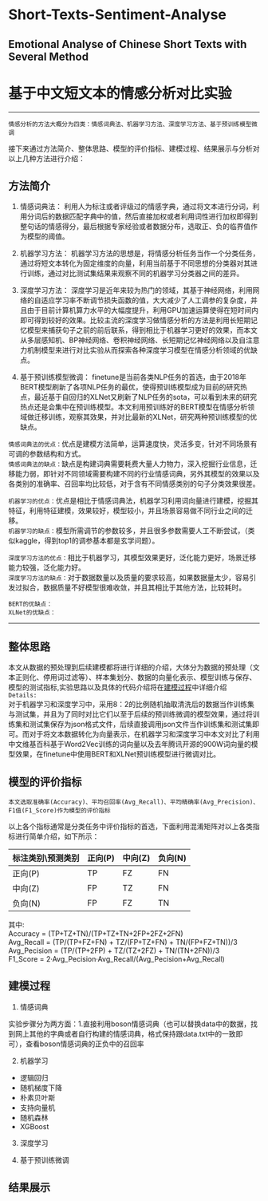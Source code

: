 # Short-Texts-Sentiment-Analyse
## Emotional Analyse of Chinese Short Texts with Several Method

# 基于中文短文本的情感分析对比实验
---
    情感分析的方法大概分为四类：情感词典法、机器学习方法、深度学习方法、基于预训练模型微调
接下来通过方法简介、整体思路、模型的评价指标、建模过程、结果展示与分析对以上几种方法进行介绍：

## 方法简介

1. 情感词典法：
  利用人为标注或者评级过的情感字典，通过将文本进行分词，利用分词后的数据匹配字典中的值，然后直接加权或者利用词性进行加权即得到整句话的情感得分，最后根据专家经验或者数据分布，选取正、负的临界值作为模型的阈值。

2. 机器学习方法：
  机器学习方法的思想是，将情感分析任务当作一个分类任务，通过将短文本转化为固定维度的向量，利用当前基于不同思想的分类器对其进行训练，通过对比测试集结果来观察不同的机器学习分类器之间的差异。

3. 深度学习方法：
  深度学习是近年来较为热门的领域，其基于神经网络，利用网络的自适应学习率不断调节损失函数的值，大大减少了人工调参的复杂度，并且由于目前计算机算力水平的大幅度提升，利用GPU加速运算使得在短时间内即可得到较好的效果。比较主流的深度学习做情感分析的方法是利用长短期记忆模型来捕获句子之前的前后联系，得到相比于机器学习更好的效果，而本文从多层感知机、BP神经网络、卷积神经网络、长短期记忆神经网络以及自注意力机制模型来进行对比实验从而探索各种深度学习模型在情感分析领域的优缺点。

4. 基于预训练模型微调：
  finetune是当前各类NLP任务的首选，由于2018年BERT模型刷新了各项NLP任务的最优，使得预训练模型成为目前的研究热点，最近基于自回归的XLNet又刷新了NLP任务的sota，可以看到未来的研究热点还是会集中在预训练模型。本文利用预训练好的BERT模型在情感分析领域做迁移训练，观察其效果，并对比最新的XLNet，研究两种预训练模型的优缺点。

  `情感词典法的优点：`优点是建模方法简单，运算速度快，灵活多变，针对不同场景有可调的参数结构和方式。<br>
  `情感词典法的缺点：`缺点是构建词典需要耗费大量人力物力，深入挖掘行业信息，迁移能力弱，即针对不同领域需要构建不同的行业情感词典，另外其模型的效果以及各类别的准确率、召回率均比较低，对于含有不同情感类别的句子分类效果很差。<br>

  `机器学习的优点：`优点是相比于情感词典法，机器学习利用词向量进行建模，挖掘其特征，利用特征建模，效果较好，模型较小，并且场景容易做不同行业之间的迁移。<br>
  `机器学习的缺点：`模型所需调节的参数较多，并且很多参数需要人工不断尝试，（类似kaggle，得到top1的调参基本都是玄学问题）。<br>

  `深度学习方法的优点：`相比于机器学习，其模型效果更好，泛化能力更好，场景迁移能力较强，泛化能力好。<br>
  `深度学习方法的缺点：`对于数据数量以及质量的要求较高，如果数据量太少，容易引发过拟合，数据质量不好模型很难收敛，并且其相比于其他方法，比较耗时。<br>

  `BERT的优缺点：`<br>
  `XLNet的优缺点：`<br>

---

## 整体思路
  本文从数据的预处理到后续建模都将进行详细的介绍，大体分为数据的预处理（文本正则化、停用词过滤等）、样本集划分、数据的向量化表示、模型训练与保存、模型的测试指标,实验思路以及具体的代码介绍将在[建模过程](#建模过程)中详细介绍<br>
  `Details:`<br>对于机器学习和深度学习中，采用8：2的比例随机抽取清洗后的数据当作训练集与测试集，并且为了同时对比它们以至于后续的预训练微调的模型效果，通过将训练集和测试集保存为json格式文件，后续直接调用json文件当作训练集和测试集即可。而对于将文本数据转化为向量表示，在机器学习和深度学习中本文对比了利用中文维基百科基于Word2Vec训练的词向量以及去年腾讯开源的900W词向量的模型效果，在finetune中使用BERT和XLNet预训练模型进行微调对比。
  
## 模型的评价指标

    本文选取准确率(Accuracy)、平均召回率(Avg_Recall)、平均精确率(Avg_Precision)、F1值(F1_Score)作为模型的评价指标
以上各个指标通常是分类任务中评价指标的首选，下面利用混淆矩阵对以上各类指标进行简单介绍，如下所示：

|标注类别\预测类别|正向(P)|中向(Z)|负向(N)|
|--|--|--|--|
| 正向(P) | TP | FZ | FN |
| 中向(Z) | FP | TZ | FN |
| 负向(N) | FP | FZ | TN |

  其中:<br>
  Accuracy = (TP+TZ+TN)/(TP+TZ+TN+2FP+2FZ+2FN)<bR> Avg_Recall =  (TP/(TP+FZ+FN) + TZ/(FP+TZ+FN) + TN/(FP+FZ+TN))/3<bR>
  Avg_Pecision =  (TP/(TP+2FP) + TZ/(TZ+2FZ) + TN/(TN+2FN))/3<br> F1_Score = 2·Avg_Pecision·Avg_Recall/(Avg_Pecision+Avg_Recall)<br>
    
## 建模过程

1. 情感词典

  实验步骤分为两方面：1.直接利用boson情感词典（也可以替换data中的数据，找到网上其他的字典或者自行构建的情感词典，格式保持跟data.txt中的一致即可），查看boson情感词典的正负中的召回率

2. 机器学习
  * 逻辑回归
  * 随机梯度下降
  * 朴素贝叶斯
  * 支持向量机
  * 随机森林
  * XGBoost

3. 深度学习

4. 基于预训练微调

## 结果展示
